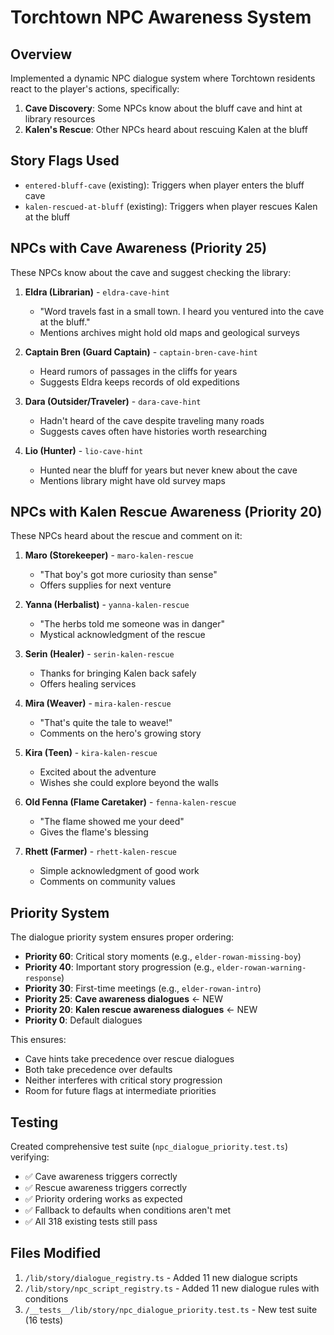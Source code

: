 # Torchtown NPC Awareness System

## Overview
Implemented a dynamic NPC dialogue system where Torchtown residents react to the player's actions, specifically:
1. **Cave Discovery**: Some NPCs know about the bluff cave and hint at library resources
2. **Kalen's Rescue**: Other NPCs heard about rescuing Kalen at the bluff

## Story Flags Used
- `entered-bluff-cave` (existing): Triggers when player enters the bluff cave
- `kalen-rescued-at-bluff` (existing): Triggers when player rescues Kalen at the bluff

## NPCs with Cave Awareness (Priority 25)
These NPCs know about the cave and suggest checking the library:

1. **Eldra (Librarian)** - `eldra-cave-hint`
   - "Word travels fast in a small town. I heard you ventured into the cave at the bluff."
   - Mentions archives might hold old maps and geological surveys

2. **Captain Bren (Guard Captain)** - `captain-bren-cave-hint`
   - Heard rumors of passages in the cliffs for years
   - Suggests Eldra keeps records of old expeditions

3. **Dara (Outsider/Traveler)** - `dara-cave-hint`
   - Hadn't heard of the cave despite traveling many roads
   - Suggests caves often have histories worth researching

4. **Lio (Hunter)** - `lio-cave-hint`
   - Hunted near the bluff for years but never knew about the cave
   - Mentions library might have old survey maps

## NPCs with Kalen Rescue Awareness (Priority 20)
These NPCs heard about the rescue and comment on it:

1. **Maro (Storekeeper)** - `maro-kalen-rescue`
   - "That boy's got more curiosity than sense"
   - Offers supplies for next venture

2. **Yanna (Herbalist)** - `yanna-kalen-rescue`
   - "The herbs told me someone was in danger"
   - Mystical acknowledgment of the rescue

3. **Serin (Healer)** - `serin-kalen-rescue`
   - Thanks for bringing Kalen back safely
   - Offers healing services

4. **Mira (Weaver)** - `mira-kalen-rescue`
   - "That's quite the tale to weave!"
   - Comments on the hero's growing story

5. **Kira (Teen)** - `kira-kalen-rescue`
   - Excited about the adventure
   - Wishes she could explore beyond the walls

6. **Old Fenna (Flame Caretaker)** - `fenna-kalen-rescue`
   - "The flame showed me your deed"
   - Gives the flame's blessing

7. **Rhett (Farmer)** - `rhett-kalen-rescue`
   - Simple acknowledgment of good work
   - Comments on community values

## Priority System
The dialogue priority system ensures proper ordering:

- **Priority 60**: Critical story moments (e.g., `elder-rowan-missing-boy`)
- **Priority 40**: Important story progression (e.g., `elder-rowan-warning-response`)
- **Priority 30**: First-time meetings (e.g., `elder-rowan-intro`)
- **Priority 25**: **Cave awareness dialogues** ← NEW
- **Priority 20**: **Kalen rescue awareness dialogues** ← NEW
- **Priority 0**: Default dialogues

This ensures:
- Cave hints take precedence over rescue dialogues
- Both take precedence over defaults
- Neither interferes with critical story progression
- Room for future flags at intermediate priorities

## Testing
Created comprehensive test suite (`npc_dialogue_priority.test.ts`) verifying:
- ✅ Cave awareness triggers correctly
- ✅ Rescue awareness triggers correctly
- ✅ Priority ordering works as expected
- ✅ Fallback to defaults when conditions aren't met
- ✅ All 318 existing tests still pass

## Files Modified
1. `/lib/story/dialogue_registry.ts` - Added 11 new dialogue scripts
2. `/lib/story/npc_script_registry.ts` - Added 11 new dialogue rules with conditions
3. `/__tests__/lib/story/npc_dialogue_priority.test.ts` - New test suite (16 tests)

